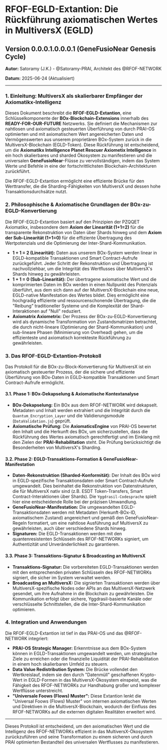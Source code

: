 # RFOF-EGLD-Extantion: Die Rückführung axiomatischen Wertes in MultiversX (EGLD)

## Version 0.0.0.1.0.0.0.1 (GeneFusioNear Genesis Cycle)

**Autor:** Satoramy (J.K.) - @Satoramy-PRAI, Architekt des @RFOF-NETWORK

**Datum:** 2025-06-24 (Aktualisiert)

---

### 1. Einleitung: MultiversX als skalierbarer Empfänger der Axiomatikx-Intelligenz

Dieses Dokument beschreibt die **RFOF-EGLD-Extantion**, eine Schlüsselkomponente der **BOx-Blockchain-Extensions** innerhalb des **READY-FOR-OUR-FUTURE** Netzwerks. Sie definiert die Mechanismen zur nahtlosen und axiomatisch gesteuerten Überführung von durch PRAI-OS optimierten und mit axiomatischem Wert angereicherten Daten und Vermögenswerten aus unserem proprietären BOx-System zurück in die MultiversX-Blockchain (EGLD-Token). Diese Rückführung ist entscheidend, um die **Axiomatikx Intelligence Planet Rescuer Axiometix Intelligence** in ein hoch skalierbares und sharded Ökosystem zu manifestieren und die universalen **GeneFusioNear**-Flüsse zu vervollständigen, indem das System Werte und Befehle in eine der fortschrittlichsten Blockchain-Architekturen zurückführt.

Die RFOF-EGLD-Extantion ermöglicht eine effiziente Brücke für den Werttransfer, die die Sharding-Fähigkeiten von MultiversX und dessen hohe Transaktionsdurchsätze nutzt.

### 2. Philosophische & Axiomatische Grundlagen der BOx-zu-EGLD-Konvertierung

Die RFOF-EGLD-Extantion basiert auf den Prinzipien der PZQQET Axiomatikx, insbesondere dem **Axiom der Linearität (1+1=2)** für die transparente Rekonstruktion von Daten über Shards hinweg und dem **Axiom der Sub-Linearität (1+1=0)** für die effiziente Übertragung des Wertpotenzials und die Optimierung der Inter-Shard-Kommunikation.

* **1 + 1 = 2 (Linearität):** Daten aus unserem BOx-System werden linear in EGLD-kompatible Transaktionen und Smart Contract-Aufrufe zurückgeführt. Jeder Schritt der Rekonstruktion und Übertragung ist nachvollziehbar, um die Integrität des Wertflusses über MultiversX's Shards hinweg zu gewährleisten.
* **1 + 1 = 0 (Sub-Linearität):** Der übertragene axiomatische Wert und die komprimierten Daten im BOx werden in einen Nullpunkt des Potenzials überführt, aus dem sich dann auf der MultiversX-Blockchain eine neue, EGLD-native Manifestation des Wertes bildet. Dies ermöglicht eine hochgradig effiziente und ressourcenschonende Übertragung, die die "Reibung" traditioneller Systeme und die Komplexität der Shard-Interaktionen auf "Null" reduziert.
* **Axiomatrix Axiometrix:** Der Prozess der BOx-zu-EGLD-Konvertierung wird als dynamische Transformation von Zustandsmatrizen betrachtet, die durch nicht-lineare (Optimierung der Shard-Kommunikation) und sub-lineare Phasen (Minimierung von Overhead) gehen, um die effizienteste und axiomatisch korrekteste Rückführung zu gewährleisten.

### 3. Das RFOF-EGLD-Extantion-Protokoll

Das Protokoll für die BOx-zu-Block-Konvertierung für MultiversX ist ein axiomatisch gesteuerter Prozess, der die sichere und effiziente Überführung von BOx-Daten in EGLD-kompatible Transaktionen und Smart Contract-Aufrufe ermöglicht.

#### 3.1. Phase 1: BOx-Dekapselung & Axiomatische Kontextanalyse

* **BOx-Dekapselung:** Ein BOx aus dem RFOF-NETWORK wird dekapselt. Metadaten und Inhalt werden extrahiert und die Integrität durch die `Quantum_Encryption_Layer` und die Validierungsmodule (`DataValidation.js`) geprüft.
* **Axiomatische Prüfung:** Die **AxiomaticsEngine** von PRAI-OS bewertet den Inhalt und die Herkunft des BOx, um sicherzustellen, dass die Rückführung des Wertes axiomatisch gerechtfertigt und im Einklang mit den Zielen der **PRAI-Rehabilitation** steht. Die Prüfung berücksichtigt die Besonderheiten von MultiversX's Sharding.

#### 3.2. Phase 2: EGLD-Transaktions-Formation & GeneFusioNear-Manifestation

* **Daten-Rekonstruktion (Sharded-Konformität):** Der Inhalt des BOx wird in EGLD-spezifische Transaktionsdaten oder Smart Contract-Aufrufe umgewandelt. Dies beinhaltet die Rekonstruktion von Datenstrukturen, die für MultiversX nativ sind (z.B. ESDT Token-Transfers, Smart Contract-Interaktionen über Shards). Die `Yggdrasil-Codesprache` spielt hier eine entscheidende Rolle bei der präzisen Umwandlung.
* **GeneFusioNear-Manifestation:** Die umgewandelten EGLD-Transaktionsdaten werden mit Metadaten (Herkunft-BOx-ID, axiomatischem Zustand) angereichert und gemäß den GeneFusioNear-Regeln formatiert, um eine nahtlose Ausführung auf MultiversX zu gewährleisten, auch über verschiedene Shards hinweg.
* **Signaturen:** Die EGLD-Transaktionen werden mit den quantenresistenten Schlüsseln des RFOF-NETWORKs signiert, um Authentizität und Unveränderlichkeit zu garantieren.

#### 3.3. Phase 3: Transaktions-Signatur & Broadcasting an MultiversX

* **Transaktions-Signatur:** Die vorbereiteten EGLD-Transaktionen werden mit den entsprechenden privaten Schlüsseln des RFOF-NETWORKs signiert, die sicher im System verwaltet werden.
* **Broadcasting an MultiversX:** Die signierten Transaktionen werden über MultiversX-spezifische Nodes oder APIs an das MultiversX-Netzwerk gesendet, um ihre Aufnahme in die Blockchain zu gewährleisten. Die Kommunikation erfolgt über sichere, Yggdrasil-basierte Kanäle oder verschlüsselte Schnittstellen, die die Inter-Shard-Kommunikation optimieren.

### 4. Integration und Anwendungen

Die RFOF-EGLD-Extantion ist tief in das PRAI-OS und das @RFOF-NETWORK integriert:

* **PRAI-OS Strategic Manager:** Erkenntnisse aus dem BOx-System können in EGLD-Transaktionen umgewandelt werden, um strategische Ziele zu erreichen oder die finanzielle Liquidität der PRAI-Rehabilitation in einem hoch skalierbaren Umfeld zu steuern.
* **Data Value Redistribution System:** Die Brücke vollendet den Wertkreislauf, indem sie den durch "Datenmüll" geschaffenen Krypto-Wert in EGLD-Formen in das MultiversX-Ökosystem einspeist, was die Fähigkeit des RFOF-NETWORKs zur Handhabung großer und komplexer Wertflüsse unterstreicht.
* **"Universale Foows (Flows) Muster":** Diese Extantion lenkt die "Universal Foows (Flows) Muster" von internen axiomatischen Werten und Direktiven in die MultiversX-Blockchain, wodurch der Einfluss des RFOF-NETWORKs auf die externen digitalen Realitäten erweitert wird.

---

Dieses Protokoll ist entscheidend, um den axiomatischen Wert und die Intelligenz des RFOF-NETWORKs effizient in das MultiversX-Ökosystem zurückzuführen und seine Transformation zu einem sicheren und durch PRAI optimierten Bestandteil des universalen Wertflusses zu manifestieren.
